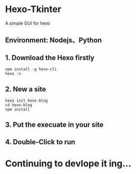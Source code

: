 # Hexo-Tkinter
A simple GUI for hexo

## Environment: Nodejs、Python

## 1. Download the Hexo firstly
```
npm install -g hexo-cli
hexo -v
```
## 2. New a site
```
hexo init hexo-blog
cd hexo-blog
npm install
```
## 3. Put the execuate in your site
## 4. Double-Click to run


# Continuing to devlope it ing...
